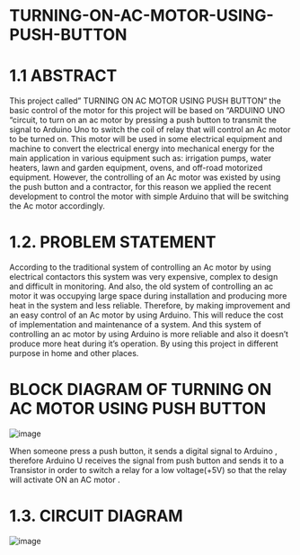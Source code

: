 # TURNING-ON-AC-MOTOR-USING-PUSH-BUTTON
# 1.1 ABSTRACT 
This project called” TURNING ON AC MOTOR USING PUSH BUTTON” the basic control of the motor for this project will be based on “ARDUINO UNO “circuit, to turn on an ac motor by pressing a push button to transmit the signal to Arduino Uno to switch the coil of relay that will control an Ac motor to be turned on. This motor will be used in some electrical equipment and machine to convert the electrical energy into mechanical energy for the main application in various equipment such as: irrigation pumps, water heaters, lawn and garden equipment, ovens, and off-road motorized equipment.  However, the controlling of an Ac motor was existed by using the push button and a contractor, for this reason we applied the recent development to control the motor with simple Arduino that will be switching the Ac motor accordingly. 

# 1.2.	PROBLEM STATEMENT
According to the traditional system of controlling an Ac motor by using electrical contactors this system was very expensive, complex to design and difficult in monitoring. And also, the old system of controlling an ac motor it was occupying large space during installation and producing more heat in the system and less reliable. Therefore, by making improvement and an easy control of an Ac motor by using Arduino. This will reduce the cost of implementation and maintenance of a system. And this system of controlling an ac motor by using Arduino is more reliable and also it doesn’t produce more heat during it’s operation. By using this project in different purpose in home and other places.

 # BLOCK DIAGRAM OF TURNING ON AC MOTOR USING PUSH BUTTON

![image](https://user-images.githubusercontent.com/104015191/164712930-8ec6af1d-41ac-459a-8289-248ecd5cf09d.png)

When someone press a push button, it sends a digital signal to  Arduino , therefore Arduino U receives the signal from push button and sends it to a Transistor in order to switch  a relay for a low voltage(+5V) so that the relay  will activate ON an AC motor .
 
# 1.3.	CIRCUIT DIAGRAM
 
![image](https://user-images.githubusercontent.com/104015191/164712539-bef9fda6-1ac3-45bf-bff2-1696c220984d.png)
